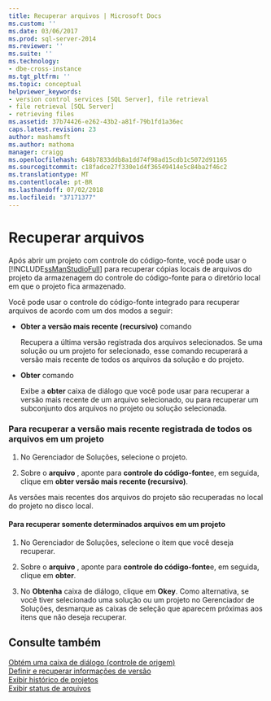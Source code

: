 ```yaml
---
title: Recuperar arquivos | Microsoft Docs
ms.custom: ''
ms.date: 03/06/2017
ms.prod: sql-server-2014
ms.reviewer: ''
ms.suite: ''
ms.technology:
- dbe-cross-instance
ms.tgt_pltfrm: ''
ms.topic: conceptual
helpviewer_keywords:
- version control services [SQL Server], file retrieval
- file retrieval [SQL Server]
- retrieving files
ms.assetid: 37b74426-e262-43b2-a81f-79b1fd1a36ec
caps.latest.revision: 23
author: mashamsft
ms.author: mathoma
manager: craigg
ms.openlocfilehash: 648b7833ddb8a1dd74f98ad15cdb1c5072d91165
ms.sourcegitcommit: c18fadce27f330e1d4f36549414e5c84ba2f46c2
ms.translationtype: MT
ms.contentlocale: pt-BR
ms.lasthandoff: 07/02/2018
ms.locfileid: "37171377"
---
```

# <a name="retrieve-files"></a>Recuperar arquivos
  Após abrir um projeto com controle do código-fonte, você pode usar o [!INCLUDE[ssManStudioFull](../includes/ssmanstudiofull-md.md)] para recuperar cópias locais de arquivos do projeto da armazenagem do controle do código-fonte para o diretório local em que o projeto fica armazenado.  
  
 Você pode usar o controle do código-fonte integrado para recuperar arquivos de acordo com um dos modos a seguir:  
  
-   **Obter a versão mais recente (recursivo)** comando  
  
     Recupera a última versão registrada dos arquivos selecionados. Se uma solução ou um projeto for selecionado, esse comando recuperará a versão mais recente de todos os arquivos da solução e do projeto.  
  
-   **Obter** comando  
  
     Exibe a **obter** caixa de diálogo que você pode usar para recuperar a versão mais recente de um arquivo selecionado, ou para recuperar um subconjunto dos arquivos no projeto ou solução selecionada.  
  
### <a name="to-retrieve-the-latest-version-of-all-the-files-in-a-project"></a>Para recuperar a versão mais recente registrada de todos os arquivos em um projeto  
  
1.  No Gerenciador de Soluções, selecione o projeto.  
  
2.  Sobre o **arquivo** , aponte para **controle do código-fonte**e, em seguida, clique em **obter versão mais recente (recursivo)**.  
  
 As versões mais recentes dos arquivos do projeto são recuperadas no local do projeto no disco local.  
  
#### <a name="to-retrieve-only-certain-files-in-a-project"></a>Para recuperar somente determinados arquivos em um projeto  
  
1.  No Gerenciador de Soluções, selecione o item que você deseja recuperar.  
  
2.  Sobre o **arquivo** , aponte para **controle do código-fonte**e, em seguida, clique em **obter**.  
  
3.  No **Obtenha** caixa de diálogo, clique em **Okey**. Como alternativa, se você tiver selecionado uma solução ou um projeto no Gerenciador de Soluções, desmarque as caixas de seleção que aparecem próximas aos itens que não deseja recuperar.  
  
## <a name="see-also"></a>Consulte também  
 [Obtém uma caixa de diálogo &#40;controle de origem&#41;](../../2014/database-engine/get-dialog-box-source-control.md)   
 [Definir e recuperar informações de versão](../../2014/database-engine/set-and-retrieve-version-information.md)   
 [Exibir histórico de projetos](../../2014/database-engine/view-project-history.md)   
 [Exibir status de arquivos](../../2014/database-engine/view-file-status.md)  
  
  
